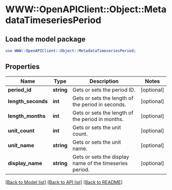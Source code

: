 # WWW::OpenAPIClient::Object::MetadataTimeseriesPeriod

## Load the model package
```perl
use WWW::OpenAPIClient::Object::MetadataTimeseriesPeriod;
```

## Properties
Name | Type | Description | Notes
------------ | ------------- | ------------- | -------------
**period_id** | **string** | Gets or sets the period ID. | [optional] 
**length_seconds** | **int** | Gets or sets the length of the period in seconds. | [optional] 
**length_months** | **int** | Gets or sets the length of the period in months. | [optional] 
**unit_count** | **int** | Gets or sets the unit count. | [optional] 
**unit_name** | **string** | Gets or sets the unit name. | [optional] 
**display_name** | **string** | Gets or sets the display name of the timeseries period. | [optional] 

[[Back to Model list]](../README.md#documentation-for-models) [[Back to API list]](../README.md#documentation-for-api-endpoints) [[Back to README]](../README.md)


